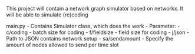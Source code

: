 This project will contain a network graph simulator based on networkx. It will be able to simulate (re)coding 


main.py
    - Contains Simulator class, which does the work
    - Parameter:
        - c/coding - batch size for coding
        - f/fieldsize - field size for coding
        - j/json - Path to JSON contains network setup
        - sa/sendamount - Specify the amount of nodes allowed to send per time slot
